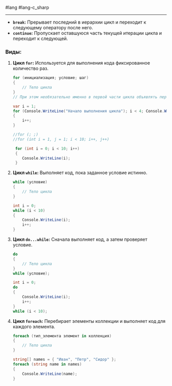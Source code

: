 #lang #lang-c_sharp 

---
- **`break`:** Прерывает последний в иерархии цикл и переходит к следующему оператору после него.
- **`continue`:** Пропускает оставшуюся часть текущей итерации цикла и переходит к следующей.

### Виды:

1. **Цикл `for`:**
	Используется для выполнения кода фиксированное количество раз.
	```csharp
	for (инициализация; условие; шаг)
	{
	    // Тело цикла
	}
	// При этом необязательно именно в первой части цикла объявлять переменную, а в третий части изменять ее значение - это могут быть любые действия.
	
	var i = 1;
	for (Console.WriteLine("Начало выполнения цикла"); i < 4; Console.WriteLine($"i = {i}"))
	{
	    i++;
	}
	
	//for (; ;)
	//for (int i = 1, j = 1; i < 10; i++, j++)
	
	```
	
	```csharp
	 for (int i = 0; i < 10; i++)
	 {
	    Console.WriteLine(i);
	 }
	```

2. **Цикл `while`:**
	 Выполняет код, пока заданное условие истинно.
	```csharp
	while (условие)
	{
	    // Тело цикла
	}
	```
	
	```csharp
	int i = 0;
	while (i < 10)
	{
	    Console.WriteLine(i);
	    i++;
	}
	```

3. **Цикл `do...while`:**
	Сначала выполняет код, а затем проверяет условие.
	```csharp
	do
	{
	    // Тело цикла
	}
	while (условие);
	```
	
	```csharp
	int i = 0;
	do
	{
	    Console.WriteLine(i);
	    i++;
	}
	while (i < 10);
	```

4. **Цикл `foreach`:**
	Перебирает элементы коллекции и выполняет код для каждого элемента.
	```csharp
	foreach (тип_элемента элемент in коллекция)
	{
	    // Тело цикла
	}
	```
	 
	```csharp
	string[] names = { "Иван", "Петр", "Сидор" };
	foreach (string name in names)
	{
	    Console.WriteLine(name);
	}
	```

